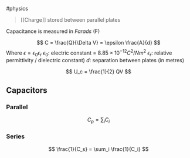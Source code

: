 #physics 

> [[Charge]] stored between parallel plates

Capacitance is measured in *Farads* (F)

$$ C = \frac{Q}{\Delta V} = \epsilon \frac{A}{d} $$
Where $\epsilon = \epsilon_0 \epsilon_r$
$\epsilon_0$: electric constant = $8.85 \times 10^{-12} C^2/Nm^2$
$\epsilon_r$: relative permittivity / dielectric constant)
$d$: separation between plates (in metres)

$$ U_c = \frac{1}{2} QV $$

## Capacitors

### Parallel
$$ C_p = \sum_i C_i $$

### Series
$$ \frac{1}{C_s} = \sum_i \frac{1}{C_i} $$